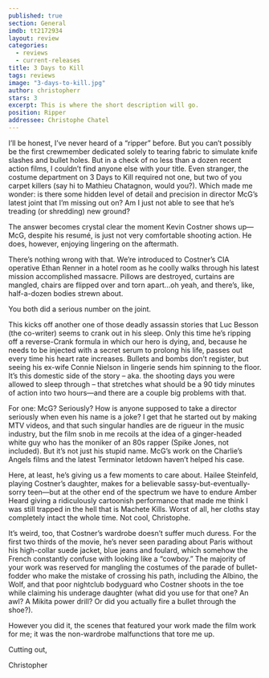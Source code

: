 ```yaml
---
published: true
section: General
imdb: tt2172934
layout: review
categories: 
  - reviews
  - current-releases
title: 3 Days to Kill
tags: reviews
image: "3-days-to-kill.jpg"
author: christopherr
stars: 3
excerpt: This is where the short description will go.
position: Ripper
addressee: Christophe Chatel
---
```

I’ll be honest, I’ve never heard of a “ripper” before. But you can’t possibly be the first crewmember dedicated solely to tearing fabric to simulate knife slashes and bullet holes. But in a check of no less than a dozen recent action films, I couldn’t find anyone else with your title. Even stranger, the costume department on 3 Days to Kill required not one, but two of you carpet killers (say hi to Mathieu Chatagnon, would you?). Which made me wonder: is there some hidden level of detail and precision in director McG’s latest joint that I’m missing out on? Am I just not able to see that he’s treading (or shredding) new ground?

The answer becomes crystal clear the moment Kevin Costner shows up—McG, despite his resumé, is just not very comfortable shooting action. He does, however, enjoying lingering on the aftermath.

There’s nothing wrong with that. We’re introduced to Costner’s CIA operative Ethan Renner in a hotel room as he coolly walks through his latest mission accomplished massacre. Pillows are destroyed, curtains are mangled, chairs are flipped over and torn apart…oh yeah, and there’s, like, half-a-dozen bodies strewn about.

You both did a serious number on the joint.

This kicks off another one of those deadly assassin stories that Luc Besson (the co-writer) seems to crank out in his sleep. Only this time he’s ripping off a reverse-Crank formula in which our hero is dying, and, because he needs to be injected with a secret serum to prolong his life, passes out every time his heart rate increases. Bullets and bombs don’t register, but seeing his ex-wife Connie Nielson in lingerie sends him spinning to the floor. It’s this domestic side of the story – aka. the shooting days you were allowed to sleep through – that stretches what should be a 90 tidy minutes of action into two hours—and there are a couple big problems with that.

For one: McG? Seriously? How is anyone supposed to take a director seriously when even his name is a joke? I get that he started out by making MTV videos, and that such singular handles are de rigueur in the music industry, but the film snob in me recoils at the idea of a ginger-headed white guy who has the moniker of an 80s rapper (Spike Jones, not included). But it’s not just his stupid name. McG’s work on the Charlie’s Angels films and the latest Terminator letdown haven’t helped his case.

Here, at least, he’s giving us a few moments to care about. Hailee Steinfeld, playing Costner’s daughter, makes for a believable sassy-but-eventually-sorry teen—but at the other end of the spectrum we have to endure Amber Heard giving a ridiculously cartoonish performance that made me think I was still trapped in the hell that is Machete Kills. Worst of all, her cloths stay completely intact the whole time. Not cool, Christophe.

It’s weird, too, that Costner’s wardrobe doesn’t suffer much duress. For the first two thirds of the movie, he’s never seen parading about Paris without his high-collar suede jacket, blue jeans and foulard, which somehow the French constantly confuse with looking like a “cowboy.” The majority of your work was reserved for mangling the costumes of the parade of bullet-fodder who make the mistake of crossing his path, including the Albino, the Wolf, and that poor nightclub bodyguard who Costner shoots in the toe while claiming his underage daughter (what did you use for that one? An awl? A Mikita power drill? Or did you actually fire a bullet through the shoe?).

However you did it, the scenes that featured your work made the film work for me; it was the non-wardrobe malfunctions that tore me up.

Cutting out,

Christopher